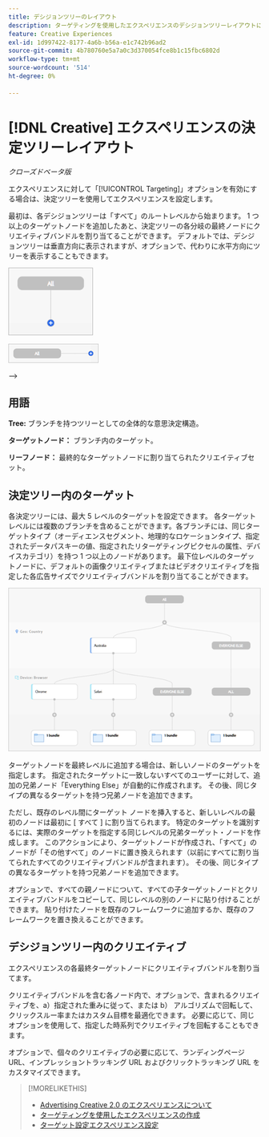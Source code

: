 ```yaml
---
title: デシジョンツリーのレイアウト
description: ターゲティングを使用したエクスペリエンスのデシジョンツリーレイアウトについて説明します。
feature: Creative Experiences
exl-id: 1d997422-8177-4a6b-b56a-e1c742b96ad2
source-git-commit: 4b780760e5a7a0c3d370054fce8b1c15fbc6802d
workflow-type: tm+mt
source-wordcount: '514'
ht-degree: 0%

---
```


# [!DNL Creative] エクスペリエンスの決定ツリーレイアウト

*クローズドベータ版*

エクスペリエンスに対して「[!UICONTROL Targeting]」オプションを有効にする場合は、決定ツリーを使用してエクスペリエンスを設定します。

最初は、各デシジョンツリーは「すべて」のルートレベルから始まります。 1 つ以上のターゲットノードを追加したあと、決定ツリーの各分岐の最終ノードにクリエイティブバンドルを割り当てることができます。 デフォルトでは、デシジョンツリーは垂直方向に表示されますが、オプションで、代わりに水平方向にツリーを表示することもできます。

![ ターゲットのない垂直方向のデシジョンツリーの例 ](/help/creative/assets/experience-decision-tree-no-targets.png " ターゲットのない垂直方向のデシジョンツリーの例 ")

![ ターゲットのない水平デシジョンツリーの例 ](/help/creative/assets/experience-decision-tree-no-targets-horizontal.png " ターゲットのない水平デシジョンツリーの例 ")

<!--
>[!NOTE]
>
>You can optionally assign creative bundles to the root level, without targets. However, the [XXXX workflow](experience-create-no-targeting.md) XXXXX is better XXX.<!-- Explain the diff and why to choose the other option. -->
-->

## 用語

**Tree:** ブランチを持つツリーとしての全体的な意思決定構造。

**ターゲットノード：** ブランチ内のターゲット。

**リーフノード：** 最終的なターゲットノードに割り当てられたクリエイティブセット。

## 決定ツリー内のターゲット

各決定ツリーには、最大 5 レベルのターゲットを設定できます。 各ターゲットレベルには複数のブランチを含めることができます。各ブランチには、同じターゲットタイプ（オーディエンスセグメント、地理的なロケーションタイプ、指定されたデータパスキーの値、指定されたリターゲティングピクセルの属性、デバイスカテゴリ）を持つ 1 つ以上のノードがあります。 最下位レベルのターゲットノードに、デフォルトの画像クリエイティブまたはビデオクリエイティブを指定した各広告サイズでクリエイティブバンドルを割り当てることができます。

![ ターゲットを含むデシジョンツリーの例 ](/help/creative/assets/experience-decision-tree.png " ターゲットを含むデシジョンツリーの例 ")

ターゲットノードを最終レベルに追加する場合は、新しいノードのターゲットを指定します。 指定されたターゲットに一致しないすべてのユーザーに対して、追加の兄弟ノード「Everything Else」が自動的に作成されます。 その後、同じタイプの異なるターゲットを持つ兄弟ノードを追加できます。

ただし、既存のレベル間にターゲット ノードを挿入すると、新しいレベルの最初のノードは最初に [ すべて ] に割り当てられます。 特定のターゲットを識別するには、実際のターゲットを指定する同じレベルの兄弟ターゲット・ノードを作成します。 このアクションにより、ターゲットノードが作成され、「すべて」のノードが「その他すべて」のノードに置き換えられます（以前にすべてに割り当てられたすべてのクリエイティブバンドルが含まれます）。 その後、同じタイプの異なるターゲットを持つ兄弟ノードを追加できます。

オプションで、すべての親ノードについて、すべての子ターゲットノードとクリエイティブバンドルをコピーして、同じレベルの別のノードに貼り付けることができます。 貼り付けたノードを既存のフレームワークに追加するか、既存のフレームワークを置き換えることができます。

## デシジョンツリー内のクリエイティブ

エクスペリエンスの各最終ターゲットノードにクリエイティブバンドルを割り当てます。

クリエイティブバンドルを含む各ノード内で、オプションで、含まれるクリエイティブを、a）指定された重みに従って、または b） アルゴリズムで回転して、クリックスルー率またはカスタム目標を最適化できます。 必要に応じて、同じオプションを使用して、指定した時系列でクリエイティブを回転することもできます。

オプションで、個々のクリエイティブの必要に応じて、ランディングページ URL、インプレッショントラッキング URL およびクリックトラッキング URL をカスタマイズできます。<!-- Not in the UI as of 1/31: For flexible HTML5 creatives, you can customize any of the flexible attributes. -->

>[!MORELIKETHIS]
>
>* [Advertising Creative 2.0 のエクスペリエンスについて ](experience-about.md)
>* [ ターゲティングを使用したエクスペリエンスの作成 ](/help/creative/experiences/experience-create-targeting.md)
>* [ ターゲット設定エクスペリエンス設定 ](/help/creative/experiences/experience-settings-targeting.md)
